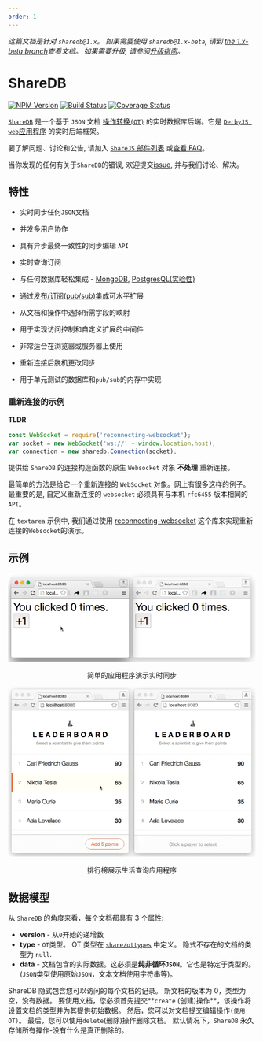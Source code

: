 ```yaml
---
order: 1
---
```


_这篇文档是针对 `sharedb@1.x`。 如果需要使用 `sharedb@1.x-beta`, 请到 [the 1.x-beta branch](https://github.com/share/sharedb/tree/1.x-beta)查看文档。 如果需要升级, 请参阅[升级指南](https://github.com/share/sharedb/wiki/Upgrading-to-sharedb@1.0.0-from-1.0.0-beta)。_

# ShareDB

[![NPM Version](https://img.shields.io/npm/v/sharedb.svg)](https://npmjs.org/package/sharedb)
[![Build Status](https://travis-ci.org/share/sharedb.svg?branch=master)](https://travis-ci.org/share/sharedb)
[![Coverage Status](https://coveralls.io/repos/github/share/sharedb/badge.svg?branch=master)](https://coveralls.io/github/share/sharedb?branch=master)

[`ShareDB`](https://github.com/share/sharedb) 是一个基于 `JSON` 文档 [操作转换`(OT)`](https://en.wikipedia.org/wiki/Operational_transformation) 的实时数据库后端。它是 [`DerbyJS web`应用程序](http://derbyjs.com/) 的实时后端框架。

要了解问题、讨论和公告, 请加入 [`ShareJS` 邮件列表](https://groups.google.com/forum/?fromgroups#!forum/sharejs) 或[查看 FAQ](./docs/faq.md)。

当你发现的任何有关于`ShareDB`的错误, 欢迎提交[issue](https://github.com/share/sharedb/issues), 并与我们讨论、解决。

## 特性

- 实时同步任何`JSON`文档

- 并发多用户协作

- 具有异步最终一致性的同步编辑 `API`

- 实时查询订阅

- 与任何数据库轻松集成 - [MongoDB](https://github.com/share/sharedb-mongo), [PostgresQL(实验性)](https://github.com/share/sharedb-postgres)

- 通过[发布/订阅(pub/sub)集成](#发布-订阅适配器)可水平扩展

- 从文档和操作中选择所需字段的映射

- 用于实现访问控制和自定义扩展的中间件

- 非常适合在浏览器或服务器上使用

- 重新连接后脱机更改同步

- 用于单元测试的数据库和`pub/sub`的内存中实现

### 重新连接的示例

**TLDR**

```javascript
const WebSocket = require('reconnecting-websocket');
var socket = new WebSocket('ws://' + window.location.host);
var connection = new sharedb.Connection(socket);
```

提供给 `ShareDB` 的连接构造函数的原生 `Websocket` 对象 **不处理** 重新连接。

最简单的方法是给它一个重新连接的 `WebSocket` 对象。网上有很多这样的例子。最重要的是, 自定义重新连接的 `websocket` 必须具有与本机 `rfc6455` 版本相同的 `API`。

在 `textarea` 示例中, 我们通过使用 [reconnecting-websocket](https://github.com/pladaria/reconnecting-websocket) 这个库来实现重新连接的`Websocket`的演示。

## 示例

![简单的应用程序演示实时同步](/images/counter.gif)

<p align='center'>简单的应用程序演示实时同步</p>

![排行榜展示生活查询应用程序](/images/leaderboard.gif)

<p align='center'>排行榜展示生活查询应用程序</p>

## 数据模型

从 `ShareDB` 的角度来看，每个文档都具有 3 个属性:

- **version** - 从`0`开始的递增数
- **type** - `OT`类型。 OT 类型在 [`share/ottypes`](https://github.com/share/ottypes) 中定义。 隐式不存在的文档的类型为 `null`.
- **data** - 文档包含的实际数据。这必须是**纯非循环`JSON`**。它也是特定于类型的。(`JSON`类型使用原始`JSON`，文本文档使用字符串等)。

ShareDB 隐式包含您可以访问的每个文档的记录。 新文档的版本为 0，类型为空，没有数据。 要使用文档，您必须首先提交**`create` (创建)操作**，该操作将设置文档的类型并为其提供初始数据。 然后，您可以对文档提交编辑操作`(使用OT)`。 最后，您可以使用`delete`(删除)操作删除文档。 默认情况下，`ShareDB` 永久存储所有操作-没有什么是真正删除的。
